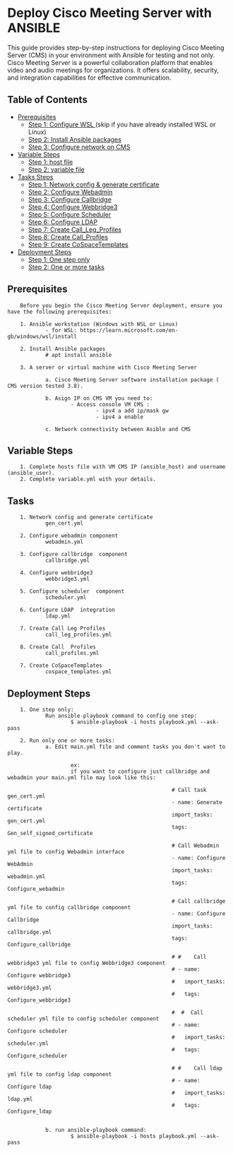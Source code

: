 # Deploy Cisco Meeting Server  with ANSIBLE

This guide provides step-by-step instructions for deploying Cisco Meeting Server (CMS) in your environment with Ansible for testing and not only. 
Cisco Meeting Server is a powerful collaboration platform that enables video and audio meetings for organizations. It offers scalability, security, and integration capabilities for effective communication.

## Table of Contents
- [Prerequisites](#prerequisites)
  - [Step 1: Configure WSL ](#step-1-Configure-WSL)(skip if you have already installed WSL or Linux)
  - [Step 2: Install Ansible packages ](#step-2-Install-Ansible)
  - [Step 3: Configure network on CMS ](#step-3-configure-netork-CMS)
- [Variable Steps](#Variable-steps)
  - [Step 1: host file](#step-1-host-file)
  - [Step 2: variable file](#step-2-variable-file)
- [Tasks Steps](#Tasks-steps)
  - [Step 1: Network config & generate certificate](#step-1-gen_cert)
  - [Step 2: Configure Webadmin](#step-2-Webadmin)
  - [Step 3: Configure Callbridge](#step-3-Callbridge)
  - [Step 4: Configure Webbridge3](#step-4-Webbridge3)
  - [Step 5: Configure Scheduler](#step-5-Scheduler)
  - [Step 6: Configure LDAP](#step-6-LDAP)
  - [Step 7: Create Call_Leg_Profiles](#step-7-Call_Leg_Profiles)
  - [Step 8: Create Call_Profiles](#step-8-Call_Profiles)
  - [Step 9: Create CoSpaceTemplates](#step-9-CoSpaceTemplates)
- [Deployment Steps](#deployment-steps)
  - [Step 1: One step only](#step-1-one-step-only)
  - [Step 2: One or more tasks](#step-2-run-one-or-more-tasks)
  
## Prerequisites
        Before you begin the Cisco Meeting Server deployment, ensure you have the following prerequisites:
        
        1. Ansible workstation (Windows with WSL or Linux)
                - for WSL: https://learn.microsoft.com/en-gb/windows/wsl/install
        
        2. Install Ansible packages
                # apt install ansible
        
        3. A server or virtual machine with Cisco Meeting Server
                
                a. Cisco Meeting Server software installation package ( CMS version tested 3.8).
        
                b. Asign IP on CMS VM you need to:
                        - Access console VM CMS :
                                - ipv4 a add ip/mask gw
                                - ipv4 a enable 

                c. Network connectivity between Asible and CMS

## Variable Steps
        1. Complete hosts file with VM CMS IP (ansible_host) and username (ansible_user).
        2. Complete variable.yml with your details.

## Tasks 
        1. Network config and generate certificate 
                gen_cert.yml
                
        2. Configure webadmin component
                webadmin.yml
                
        3. Configure callbridge  component
                callbridge.yml

        4. Configure webbridge3
                webbridge3.yml

        5. Configure scheduler  component
                scheduler.yml
                
        6. Configure LDAP  integration
                ldap.yml

        7. Create Call Leg Profiles  
                call_leg_profiles.yml

        8. Create Call  Profiles  
                call_profiles.yml

        7. Create CoSpaceTemplates 
                cospace_templates.yml




##  Deployment Steps

        1. One step only:
                Run ansible-playbook command to config one step:
                        $ ansible-playbook -i hosts playbook.yml --ask-pass 

        2. Run only one or more tasks:
                a. Edit main.yml file and comment tasks you don't want to play.

                        ex:
                        if you want to configure just callbridge and webadmin your main.yml file may look like this:
                                                                        
                                                        # Call task gen_cert.yml
                                                        - name: Generate certificate
                                                        import_tasks: gen_cert.yml
                                                        tags: Gen_self_signed_certificate

                                                        # Call Webadmin yml file to config Webadmin interface
                                                        - name: Configure WebAdmin
                                                        import_tasks: webadmin.yml
                                                        tags: Configure_webadmin

                                                        # Call callbridge yml file to config callbridge component
                                                        - name: Configure Callbridge
                                                        import_tasks: callbridge.yml
                                                        tags: Configure_callbridge

                                                        # #    Call webbridge3 yml file to config Webbridge3 component
                                                        # - name: Configure webbridge3
                                                        #   import_tasks: webbridge3.yml
                                                        #   tags: Configure_webbridge3

                                                        #  #  Call scheduler yml file to config scheduler component
                                                        # - name: Configure scheduler
                                                        #   import_tasks: scheduler.yml
                                                        #   tags: Configure_scheduler

                                                        # #    Call ldap yml file to config ldap component
                                                        # - name: Configure ldap
                                                        #   import_tasks: ldap.yml
                                                        #   tags: Configure_ldap   


                b. run ansible-playbook command:
                        $ ansible-playbook -i hosts playbook.yml --ask-pass 
